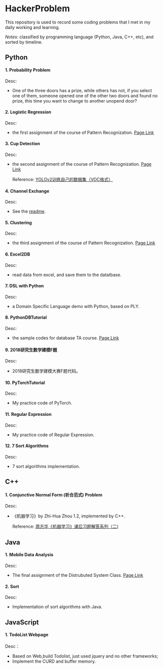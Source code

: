 # HackerProblem

This repository is used to record some coding problems that I met in my daily working and learning. 

*Notes:* classified by programming language (Python, Java, C++, etc), and sorted by timeline.

## Python

#### 1. Probability Problem

Desc:

* One of the three doors has a prize, while others has not, if you select one of them, someone opened one of the other two doors and found no prize, this time you want to change to another unopend door?

#### 2. Logistic Regression

Desc:

* the first assignment of the course of Pattern Recognization. [Page Link](http://sse.tongji.edu.cn/yingshen/course/PR2017Fall/assignments/assignment1.pdf)

#### 3. Cup Detection

Desc:

* the second assignment of the course of Pattern Recognization. [Page Link](http://sse.tongji.edu.cn/yingshen/course/PR2017Fall/assignments/assignment2.pdf)

	Reference: [YOLOv2训练自己的数据集（VOC格式）](http://blog.csdn.net/ch_liu23/article/details/53558549)

#### 4. Channel Exchange

Desc:

* See the [readme](https://github.com/KrisCheng/HackerProblem/tree/master/Python/4_ChannelExchange).

#### 5. Clustering

Desc:

* the third assignment of the course of Pattern Recognization. [Page Link](http://sse.tongji.edu.cn/yingshen/course/PR2017Fall/assignments/assignment3.pdf)

#### 6. Excel2DB

Desc:

* read data from excel, and save them to the datatbase.


#### 7. DSL with Python

Desc:

* a Domain Specific Language demo with Python, based on PLY.

#### 8. PythonDBTutorial

Desc:

* the sample codes for database TA course. [Page Link](https://github.com/KrisCheng/HackerProblem/tree/master/Python/8_PythonDBTutorial)

#### 9. 2018研究生数学建模F题

Desc:

* 2018研究生数学建模大赛F题代码。

#### 10. PyTorchTutorial

Desc:

* My practice code of PyTorch.

#### 11. Regular Expression

Desc:

* My practice code of Regular Expression.

#### 12. 7 Sort Algorithms

Desc:

* 7 sort algorithms implementation.

## C++

#### 1. Conjunctive Normal Form (析合范式) Problem

Desc:

* 《机器学习》by Zhi-Hua Zhou 1.2, implemented by C++.

	Reference: [周志华《机器学习》课后习题解答系列（二)](http://blog.csdn.net/snoopy_yuan/article/details/62054718)

## Java

#### 1. Mobile Data Analysis

Desc:

* The final assignment of the Distrubuted System Class. [Page Link](https://github.com/KrisCheng/HackerProblem/blob/master/Java/1_MobileData/%E5%88%86%E5%B8%83%E5%BC%8F%E8%AE%A1%E7%AE%97%E8%AF%BE%E7%A8%8B%E9%A1%B9%E7%9B%AE.pdf)


#### 2. Sort

Desc:

* Implementation of sort algorithms with Java.

## JavaScript

#### 1. TodoList Webpage

Desc：

* Based on Web,build Todolist, just used jquery and no other frameworks;
* Implement the CURD and buffer memory.
